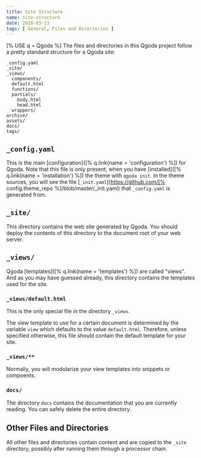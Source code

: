 ```yaml
---
title: Site Structure
name: site-structure
date: 2018-03-13
tags: [ General, Files and Directories ]
---
```

[% USE q = Qgoda %]
The files and directories in this Qgoda project follow a pretty standard
structure for a Qgoda site:

```shell
_config.yaml
_site/
_views/
  components/
  default.html
  functions/
  partials/
    body.html
    head.html
  wrappers/
archive/
assets/
docs/
tags/
```

<qgoda-toc/>

## `_config.yaml`

This is the main [configuration]([% q.link(name = 'configuration') %]) for Qgoda.  Note that this file is only present, when you have [installed]([% q.link(name = 'installation') %]) the theme with `qgoda init`.  In the theme sources, you will see the file [`_init.yaml`](https://github.com/[% config.theme_repo %]/blob/master/_init.yaml) that `_config.yaml` is generated from.

## `_site/`

This directory contains the web site generated by Qgoda.  You should deploy the contents of this directory to the document root of your web server.

## `_views/`

Qgoda [templates]([% q.link(name = 'templates') %]) are called "views".  And as you may have guessed already, this directory contains the templates used for the site.

### `_views/default.html`

This is the only special file in the directory `_views`.

The view template to use for a certain document is determined by the variable `view` which defaults to the value `default.html`.  Therefore, unless specified otherwise, this file should contain the default template for your site.

### `_views/**`

Normally, you will modularize your view templates into snippets or compoents.

### `docs/`

The directory `docs` contains the documentation that you are currently reading.  You can safely delete the entire directory.

## Other Files and Directories

All other files and directories contain content and are copied to the `_site` directory, possibly after running them through a processor chain.
